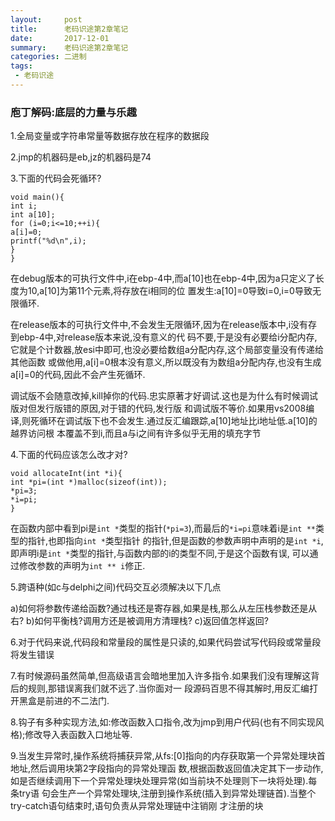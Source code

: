 ```yaml
---
layout:     post
title:      老码识途第2章笔记
date:       2017-12-01
summary:    老码识途第2章笔记
categories: 二进制
tags:
 - 老码识途
---
```


### 庖丁解码:底层的力量与乐趣

1.全局变量或字符串常量等数据存放在程序的数据段

2.jmp的机器码是eb,jz的机器码是74

3.下面的代码会死循环?

```
void main(){
int i;
int a[10];
for (i=0;i<=10;++i){
a[i]=0;
printf("%d\n",i);
}
}
```

在debug版本的可执行文件中,i在ebp-4中,而a[10]也在ebp-4中,因为a只定义了长度为10,a[10]为第11个元素,将存放在i相同的位
置发生:a[10]=0导致i=0,i=0导致无限循环.

在release版本的可执行文件中,不会发生无限循环,因为在release版本中,i没有存到ebp-4中,对release版本来说,没有意义的代
码不要,于是没有必要给i分配内存,它就是个计数器,放esi中即可,也没必要给数组a分配内存,这个局部变量没有传递给其他函数
或做他用,a[i]=0根本没有意义,所以既没有为数组a分配内存,也没有生成a[i]=0的代码,因此不会产生死循环.

调试版不会随意改掉,kill掉你的代码.忠实原著才好调试.这也是为什么有时候调试版对但发行版错的原因,对于错的代码,发行版
和调试版不等价.如果用vs2008编译,则死循环在调试版下也不会发生.通过反汇编跟踪,a[10]地址比i地址低.a[10]的越界访问根
本覆盖不到i,而且a与i之间有许多似乎无用的填充字节

4.下面的代码应该怎么改才对?

```
void allocateInt(int *i){
int *pi=(int *)malloc(sizeof(int));
*pi=3;
*i=pi;
}
```

在函数内部中看到pi是`int *`类型的指针(`*pi=3`),而最后的`*i=pi`意味着i是`int **`类型的指针,也即指向`int *`类型指针
的指针,但是函数的参数声明中声明的是`int *i`,即声明i是`int *`类型的指针,与函数内部的i的类型不同,于是这个函数有误,
可以通过修改参数的声明为`int ** i`修正.

5.跨语种(如c与delphi之间)代码交互必须解决以下几点

a)如何将参数传递给函数?通过栈还是寄存器,如果是栈,那么从左压栈参数还是从右?
b)如何平衡栈?调用方还是被调用方清理栈?
c)返回值怎样返回?

6.对于代码来说,代码段和常量段的属性是只读的,如果代码尝试写代码段或常量段将发生错误

7.有时候源码虽然简单,但高级语言会暗地里加入许多指令.如果我们没有理解这背后的规则,那错误离我们就不远了.当你面对一
段源码百思不得其解时,用反汇编打开黑盒是前进的不二法门.

8.钩子有多种实现方法,如:修改函数入口指令,改为jmp到用户代码(也有不同实现风格);修改导入表函数入口地址等.

9.当发生异常时,操作系统将捕获异常,从fs:[0]指向的内存获取第一个异常处理块首地址,然后调用块第2字段指向的异常处理函
数,根据函数返回值决定其下一步动作,如是否继续调用下一个异常处理块处理异常(如当前块不处理则下一块将处理).每条try语
句会生产一个异常处理块,注册到操作系统(插入到异常处理链首).当整个try-catch语句结束时,语句负责从异常处理链中注销刚
才注册的块



